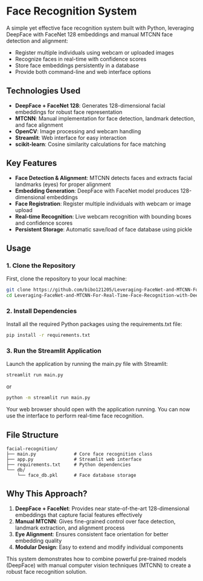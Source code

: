 # Face Recognition System

A simple yet effective face recognition system built with Python, leveraging DeepFace with FaceNet 128 embeddings and manual MTCNN face detection and alignment:
- Register multiple individuals using webcam or uploaded images
- Recognize faces in real-time with confidence scores
- Store face embeddings persistently in a database
- Provide both command-line and web interface options

## Technologies Used

- **DeepFace + FaceNet 128**: Generates 128-dimensional facial embeddings for robust face representation
- **MTCNN**: Manual implementation for face detection, landmark detection, and face alignment
- **OpenCV**: Image processing and webcam handling
- **Streamlit**: Web interface for easy interaction
- **scikit-learn**: Cosine similarity calculations for face matching

## Key Features

- **Face Detection & Alignment**: MTCNN detects faces and extracts facial landmarks (eyes) for proper alignment
- **Embedding Generation**: DeepFace with FaceNet model produces 128-dimensional embeddings
- **Face Registration**: Register multiple individuals with webcam or image upload
- **Real-time Recognition**: Live webcam recognition with bounding boxes and confidence scores
- **Persistent Storage**: Automatic save/load of face database using pickle

## Usage

### 1. Clone the Repository
First, clone the repository to your local machine:

```bash
git clone https://github.com/bibo121205/Leveraging-FaceNet-and-MTCNN-For-Real-Time-Face-Recognition-with-DeepFace-and-Streamlit.git
cd Leveraging-FaceNet-and-MTCNN-For-Real-Time-Face-Recognition-with-DeepFace-and-Streamlit
```
### 2. Install Dependencies
Install all the required Python packages using the requirements.txt file:

```bash
pip install -r requirements.txt
```
### 3. Run the Streamlit Application
Launch the application by running the main.py file with Streamlit:

```bash
streamlit run main.py
```
or
```bash
python -m streamlit run main.py
```

Your web browser should open with the application running. You can now use the interface to perform real-time face recognition.

## File Structure

```
facial-recognition/
├── main.py              # Core face recognition class
├── app.py               # Streamlit web interface
├── requirements.txt     # Python dependencies
└── db/
    └── face_db.pkl      # Face database storage
```

## Why This Approach?

1. **DeepFace + FaceNet**: Provides near state-of-the-art 128-dimensional embeddings that capture facial features effectively
2. **Manual MTCNN**: Gives fine-grained control over face detection, landmark extraction, and alignment process
3. **Eye Alignment**: Ensures consistent face orientation for better embedding quality
4. **Modular Design**: Easy to extend and modify individual components

This system demonstrates how to combine powerful pre-trained models (DeepFace) with manual computer vision techniques (MTCNN) to create a robust face recognition solution. 
